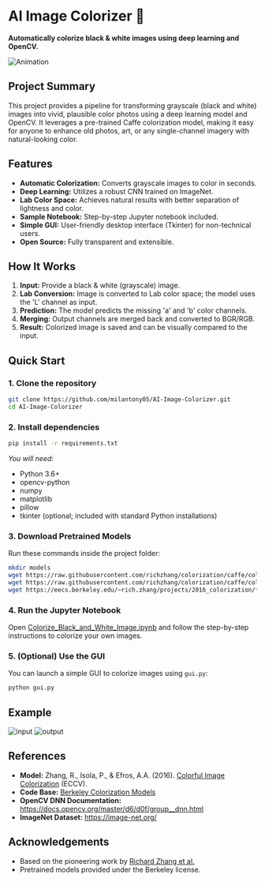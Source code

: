 # AI Image Colorizer 🎨

**Automatically colorize black & white images using deep learning and OpenCV.**

![Animation](https://github.com/user-attachments/assets/7e07c542-4893-482a-b058-e7b7fcd1024a)

## Project Summary

This project provides a pipeline for transforming grayscale (black and white) images into vivid, plausible color photos using a deep learning model and OpenCV. It leverages a pre-trained Caffe colorization model, making it easy for anyone to enhance old photos, art, or any single-channel imagery with natural-looking color.

## Features

- **Automatic Colorization:** Converts grayscale images to color in seconds.
- **Deep Learning:** Utilizes a robust CNN trained on ImageNet.
- **Lab Color Space:** Achieves natural results with better separation of lightness and color.
- **Sample Notebook:** Step-by-step Jupyter notebook included.
- **Simple GUI:** User-friendly desktop interface (Tkinter) for non-technical users.
- **Open Source:** Fully transparent and extensible.

## How It Works

1. **Input:** Provide a black & white (grayscale) image.
2. **Lab Conversion:** Image is converted to Lab color space; the model uses the 'L' channel as input.
3. **Prediction:** The model predicts the missing 'a' and 'b' color channels.
4. **Merging:** Output channels are merged back and converted to BGR/RGB.
5. **Result:** Colorized image is saved and can be visually compared to the input.

## Quick Start

### 1. Clone the repository

```bash
git clone https://github.com/milantony05/AI-Image-Colorizer.git
cd AI-Image-Colorizer
```

### 2. Install dependencies

```bash
pip install -r requirements.txt
```
_You will need:_  
- Python 3.6+  
- opencv-python  
- numpy  
- matplotlib  
- pillow  
- tkinter (optional; included with standard Python installations)

### 3. Download Pretrained Models

Run these commands inside the project folder:

```bash
mkdir models
wget https://raw.githubusercontent.com/richzhang/colorization/caffe/colorization/resources/pts_in_hull.npy -O ./pts_in_hull.npy
wget https://raw.githubusercontent.com/richzhang/colorization/caffe/colorization/models/colorization_deploy_v2.prototxt -O ./models/colorization_deploy_v2.prototxt
wget https://eecs.berkeley.edu/~rich.zhang/projects/2016_colorization/files/demo_v2/colorization_release_v2.caffemodel -O ./models/colorization_release_v2.caffemodel
```

### 4. Run the Jupyter Notebook

Open [Colorize_Black_and_White_Image.ipynb](Colorize_Black_and_White_Image.ipynb) and follow the step-by-step instructions to colorize your own images.

### 5. (Optional) Use the GUI

You can launch a simple GUI to colorize images using `gui.py`:

```bash
python gui.py
```

## Example

![input](https://github.com/user-attachments/assets/30874300-70ae-451b-8a37-24936b66de54)
![output](https://github.com/user-attachments/assets/5d1ec791-9ff5-40c9-aa59-f7c0945b2a3f)

## References

- **Model:** Zhang, R., Isola, P., & Efros, A.A. (2016). [Colorful Image Colorization](https://richzhang.github.io/colorization/) (ECCV).
- **Code Base:** [Berkeley Colorization Models](https://github.com/richzhang/colorization)
- **OpenCV DNN Documentation:** https://docs.opencv.org/master/d6/d0f/group__dnn.html
- **ImageNet Dataset:** https://image-net.org/

## Acknowledgements

- Based on the pioneering work by [Richard Zhang et al.](https://richzhang.github.io/colorization/)
- Pretrained models provided under the Berkeley license.
